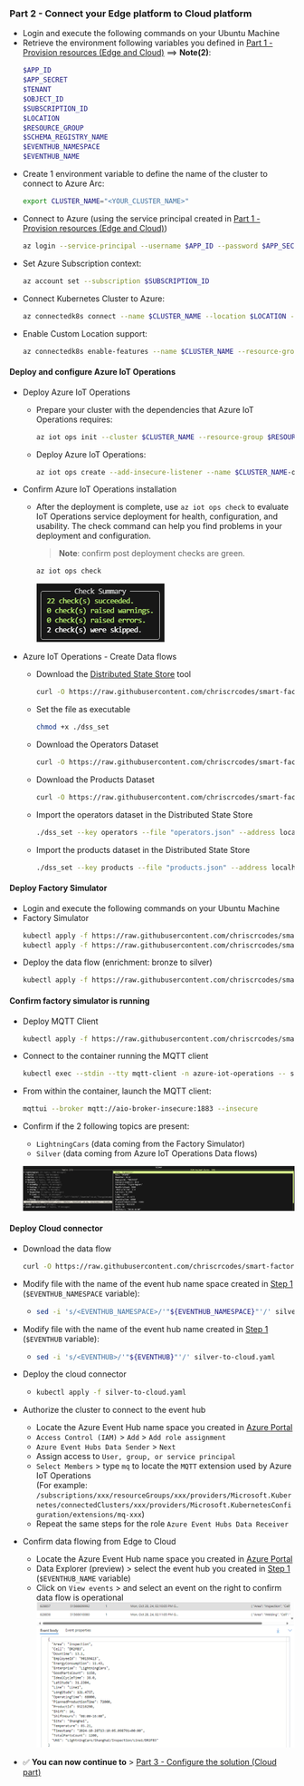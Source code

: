 ### Part 2 - Connect your Edge platform to Cloud platform
   - Login and execute the following commands on your Ubuntu Machine
   - Retrieve the environment following variables you defined in [Part 1 - Provision resources (Edge and Cloud)](./INSTALL-1.md) ==> **Note(2)**:
     ```bash
     $APP_ID
     $APP_SECRET
     $TENANT
     $OBJECT_ID
     $SUBSCRIPTION_ID
     $LOCATION
     $RESOURCE_GROUP
     $SCHEMA_REGISTRY_NAME
     $EVENTHUB_NAMESPACE
     $EVENTHUB_NAME
     ```
   - Create 1 environment variable to define the name of the cluster to connect to Azure Arc:
     ```bash
     export CLUSTER_NAME="<YOUR_CLUSTER_NAME>"
     ```
   - Connect to Azure (using the service principal created in [Part 1 - Provision resources (Edge and Cloud)](./INSTALL-1.md))
     ```bash
     az login --service-principal --username $APP_ID --password $APP_SECRET --tenant $TENANT
     ```
   - Set Azure Subscription context:
     ```bash
     az account set --subscription $SUBSCRIPTION_ID
     ```
   - Connect Kubernetes Cluster to Azure:
     ```bash
     az connectedk8s connect --name $CLUSTER_NAME --location $LOCATION --resource-group $RESOURCE_GROUP --subscription $SUBSCRIPTION_ID
     ```
   - Enable Custom Location support:
     ```bash
     az connectedk8s enable-features --name $CLUSTER_NAME --resource-group $RESOURCE_GROUP --custom-locations-oid $OBJECT_ID --features cluster-connect custom-locations
     ```

#### Deploy and configure Azure IoT Operations

- Deploy Azure IoT Operations
   - Prepare your cluster with the dependencies that Azure IoT Operations requires:
     ```bash
     az iot ops init --cluster $CLUSTER_NAME --resource-group $RESOURCE_GROUP --sr-resource-id /subscriptions/$SUBSCRIPTION_ID/resourceGroups/$RESOURCE_GROUP/providers/Microsoft.DeviceRegistry/schemaRegistries/$SCHEMA_REGISTRY_NAME
     ```
   - Deploy Azure IoT Operations:
      ```bash
      az iot ops create --add-insecure-listener --name $CLUSTER_NAME-ops-instance --cluster $CLUSTER_NAME --resource-group $RESOURCE_GROUP
      ```

- Confirm Azure IoT Operations installation  
    - After the deployment is complete, use `az iot ops check` to evaluate IoT Operations service deployment for health, configuration, and usability. The check command can help you find problems in your deployment and configuration.  
      > **Note**: confirm post deployment checks are green.   
      
      ```bash
      az iot ops check
      ```

      ![az-iot-ops-check-post](./artifacts/media/az-iot-ops-check-post.png "az-iot-ops-check-post")

- Azure IoT Operations - Create Data flows
    - Download the [Distributed State Store](https://learn.microsoft.com/en-us/azure/iot-operations/create-edge-apps/concept-about-state-store-protocol) tool
      ```bash
      curl -O https://raw.githubusercontent.com/chriscrcodes/smart-factory/main/artifacts/templates/azure-iot-operations/dataflows/dss/dss_set
      ``` 
    - Set the file as executable
      ```bash
      chmod +x ./dss_set
      ```
    - Download the Operators Dataset
      ```bash
      curl -O https://raw.githubusercontent.com/chriscrcodes/smart-factory/main/artifacts/templates/azure-iot-operations/dataflows/dss/operators.json
      ``` 
    - Download the Products Dataset
      ```bash
      curl -O https://raw.githubusercontent.com/chriscrcodes/smart-factory/main/artifacts/templates/azure-iot-operations/dataflows/dss/products.json
      ``` 
    - Import the operators dataset in the Distributed State Store
      ```bash
      ./dss_set --key operators --file "operators.json" --address localhost
      ```
    - Import the products dataset in the Distributed State Store
      ```bash
      ./dss_set --key products --file "products.json" --address localhost
      ```

#### Deploy Factory Simulator

- Login and execute the following commands on your Ubuntu Machine
- Factory Simulator
  ```bash
  kubectl apply -f https://raw.githubusercontent.com/chriscrcodes/smart-factory/main/artifacts/templates/k3s/pods/simulator/configuration.yaml
  kubectl apply -f https://raw.githubusercontent.com/chriscrcodes/smart-factory/main/artifacts/templates/k3s/pods/simulator/deployment.yaml
  ```
- Deploy the data flow (enrichment: bronze to silver)
  ```bash
  kubectl apply -f https://raw.githubusercontent.com/chriscrcodes/smart-factory/main/artifacts/templates/azure-iot-operations/dataflows/bronze-to-silver.yaml
  ```

#### Confirm factory simulator is running
  - Deploy MQTT Client
    ```bash
    kubectl apply -f https://raw.githubusercontent.com/chriscrcodes/smart-factory/main/artifacts/templates/k3s/pods/mqtt-client/pod.yaml
    ```

  - Connect to the container running the MQTT client
    ```bash
    kubectl exec --stdin --tty mqtt-client -n azure-iot-operations -- sh
    ```
  - From within the container, launch the MQTT client:
    ```bash
    mqttui --broker mqtt://aio-broker-insecure:1883 --insecure
    ```
  - Confirm if the 2 following topics are present:
    - `LightningCars` (data coming from the Factory Simulator)
    - `Silver` (data coming from Azure IoT Operations Data flows)  

    ![MQTT Broker Client](./artifacts/media/mqttui.png "MQTT Broker Client")

#### Deploy Cloud connector

  - Download the data flow  
    ```bash
    curl -O https://raw.githubusercontent.com/chriscrcodes/smart-factory/main/artifacts/templates/azure-iot-operations/dataflows/silver-to-cloud.yaml
    ```
  - Modify file with the name of the event hub name space created in [Step 1](#step-1---provision-azure-resources) (`$EVENTHUB_NAMESPACE` variable):
    - ```bash
      sed -i 's/<EVENTHUB_NAMESPACE>/'"${EVENTHUB_NAMESPACE}"'/' silver-to-cloud.yaml
      ```

  - Modify file with the name of the event hub name created in [Step 1](#step-1---provision-azure-resources) (`$EVENTHUB` variable):
    - ```bash
      sed -i 's/<EVENTHUB>/'"${EVENTHUB}"'/' silver-to-cloud.yaml
      ```

  - Deploy the cloud connector
    - ```bash
      kubectl apply -f silver-to-cloud.yaml
      ```

  - Authorize the cluster to connect to the event hub
    - Locate the Azure Event Hub name space you created in [Azure Portal](https://portal.azure.com/)
    - `Access Control (IAM)` > `Add` > `Add role assignment`
    - `Azure Event Hubs Data Sender` > `Next`
    - Assign access to `User, group, or service principal`
    - `Select Members` > type `mq` to locate the `MQTT` extension used by Azure IoT Operations  
      (For example: `/subscriptions/xxx/resourceGroups/xxx/providers/Microsoft.Kubernetes/connectedClusters/xxx/providers/Microsoft.KubernetesConfiguration/extensions/mq-xxx`)
    - Repeat the same steps for the role `Azure Event Hubs Data Receiver`

  - Confirm data flowing from Edge to Cloud
    - Locate the Azure Event Hub name space you created in [Azure Portal](https://portal.azure.com/)
    - Data Explorer (preview) > select the event hub you created in [Step 1](#step-1---provision-azure-resources) (`$EVENTHUB_NAME` variable)
    - Click on `View events` > and select an event on the right to confirm data flow is operational  
    ![evh-messages](./artifacts/media/evh-messages.png "evh-messages")

  - ✅ **You can now continue to** > [Part 3 - Configure the solution (Cloud part)](./INSTALL-3.md)